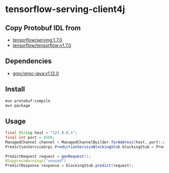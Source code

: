 # tensorflow-serving-client4j

## Copy Protobuf IDL from
* [tensorflow/serving:1.7.0](https://github.com/tensorflow/serving/tree/1.7.0)  
* [tensorflow/tensorflow:v1.7.0](https://github.com/tensorflow/tensorflow/tree/v1.7.0)  

## Dependencies
* [grpc/grpc-java:v1.12.0](https://github.com/grpc/grpc-java/tree/v1.12.0)  

## Install
```bash
mvn protobuf:compile
mvn package
```

## Usage
```java
final String host = "127.0.0.1";
final int port = 8500;
ManagedChannel channel = ManagedChannelBuilder.forAddress(host, port).usePlaintext().build();
PredictionServiceGrpc.PredictionServiceBlockingStub blockingStub = PredictionServiceGrpc.newBlockingStub(channel);
        
PredictRequest request = genRequest();
@SuppressWarnings("unused")
PredictResponse response = blockingStub.predict(request);
```
